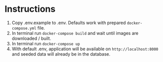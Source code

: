 # Instructions
1. Copy .env.example to .env. Defaults work with prepared `docker-compose.yml` file.
2. In terminal run `docker-compose build` and wait until images are downloaded / built.
3. In terminal run `docker-compose up`
4. With default .env, application will be available on `http://localhost:8000` and seeded data will already be in the database.
